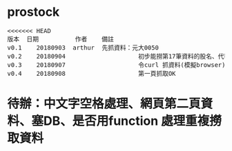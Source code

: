 # prostock
<pre>
<<<<<<< HEAD
版本	日期			作者    備註
v0.1	20180903  arthur  先抓資料：元大0050
v0.2	20180904					初步能撈第17筆資料的股名、代號塞入stock.q1 、也能欄轉列
v0.3	20180907					令curl 抓資料(模擬browser)後續待處理
v0.4	20180908					第一頁抓取OK
</pre>
# 待辦：中文字空格處理、網頁第二頁資料、塞DB、是否用function 處理重複撈取資料
